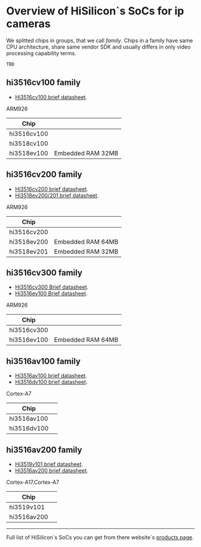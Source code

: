 # Overview of HiSilicon`s SoCs for ip cameras

We splitted chips in groups, that we call *family*. Chips in a family have same CPU architecture, share same vendor SDK and 
usually differs in only video processing capability terms. 

`TBD`

## hi3516cv100 family 
* [Hi3516cv100 brief datasheet](/cctv/briefs/hi3516cv100.pdf).

ARM926

|Chip| |
|----|--|
|hi3516cv100||
|hi3518cv100||
|hi3518ev100|Embedded RAM 32MB|




## hi3516cv200 family
* [Hi3516cv200 brief datasheet](/cctv/briefs/hi3516cv200.pdf).
* [Hi3518ev200/201 brief datasheet](/cctv/briefs/hi3518ev200.pdf).

ARM926

|Chip| |
|----|--|
|hi3516cv200| |
|hi3518ev200|Embedded RAM 64MB|
|hi3518ev201|Embedded RAM 32MB|



## hi3516cv300 family
* [Hi3516cv300 Brief datasheet](/cctv/briefs/hi3516cv300.pdf).
* [Hi3516ev100 Brief datasheet](/cctv/briefs/hi3516ev100.pdf).

ARM926

|Chip| |
|----|--|
|hi3516cv300| |
|hi3516ev100|Embedded RAM 64MB|


## hi3516av100 family
* [Hi3516av100 brief datasheet](/cctv/briefs/hi3516av100.pdf).
* [Hi3516dv100 brief datasheet](/cctv/briefs/hi3516av200.pdf).

Cortex-A7

|Chip| |
|----|--|
|hi3516av100| |
|hi3516dv100| |


## hi3516av200 family
* [Hi3519v101 brief datasheet](/cctv/briefs/hi3519v101.pdf).
* [Hi3516av200 brief datasheet](/cctv/briefs/hi3516av200.pdf).

Cortex-A17.Cortex-A7

|Chip| |
|----|---|
|hi3519v101| |
|hi3516av200| |


-----

Full list of HiSilicon\`s SoCs you can get from there website\`s [products page](http://www.hisilicon.com/en/Products).

